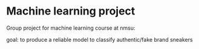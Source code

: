 # Machine learning project

Group project for machine learning course at nmsu:

goal: to produce a reliable model to classify authentic/fake brand sneakers
